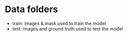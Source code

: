 # Data folders

- train: images & mask used to train the model
- test: images and ground truth used to test the model